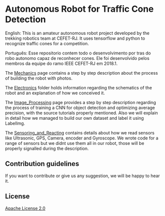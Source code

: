 # Autonomous Robot for Traffic Cone Detection

English: This is an amateur autonomous robot project developed by the trekking robotics team at CEFET-RJ. It uses tensorflow and python to recognize traffic cones for a competition. 

Português: Esse repositorio contem todo o desenvolvimento por tras do robo autonomo capaz de reconhecer cones. Ele foi desenvolvido pelos membros da equipe do ramo IEEE CEFET-RJ em 2018.1.

The [Mechanics](Mechanics) page contains a step by step description about the process of building the robot with photos.

The [Electronics](Electronics) folder holds information regarding the schematics of the robot and an explanation of how we conceived it.

The [Image_Processing](Image_Processing) page provides a step by step description regarding the process of training a CNN for object detection and optimizing average precision, with the source tutorials properly mentioned. Also we will explain in detail how we managed to build our own dataset and label it using LabelImg.

The [Sensoring_and_Reacting](Sensoring_and_Reacting) contains details about how we read sensors like Ultrasonic, GPS, Camera, encoder and Gyroscope. We wrote code for a range of sensors but we didnt use them all in our robot, those will be properly signalled during the description.

## Contribution guidelines

If you want to contribute or give us any suggestion, we will be happy to hear it.

## License

[Apache License 2.0](LICENSE)
